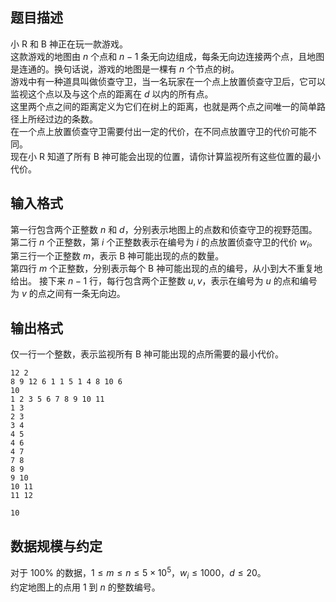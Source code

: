 ## 题目描述

小 R 和 B 神正在玩一款游戏。  
这款游戏的地图由 $n$ 个点和 $n-1$ 条无向边组成，每条无向边连接两个点，且地图是连通的。换句话说，游戏的地图是一棵有 $n$ 个节点的树。  
游戏中有一种道具叫做侦查守卫，当一名玩家在一个点上放置侦查守卫后，它可以监视这个点以及与这个点的距离在 $d$ 以内的所有点。  
这里两个点之间的距离定义为它们在树上的距离，也就是两个点之间唯一的简单路径上所经过边的条数。  
在一个点上放置侦查守卫需要付出一定的代价，在不同点放置守卫的代价可能不同。  
现在小 R 知道了所有 B 神可能会出现的位置，请你计算监视所有这些位置的最小代价。

## 输入格式

第一行包含两个正整数 $n$ 和 $d$，分别表示地图上的点数和侦查守卫的视野范围。  
第二行 $n$ 个正整数，第 $i$ 个正整数表示在编号为 $i$ 的点放置侦查守卫的代价 $w_i$。  
第三行一个正整数 $m$，表示 B 神可能出现的点的数量。  
第四行 $m$ 个正整数，分别表示每个 B 神可能出现的点的编号，从小到大不重复地给出。
接下来 $n-1$ 行，每行包含两个正整数 $u,v$，表示在编号为 $u$ 的点和编号为 $v$ 的点之间有一条无向边。

## 输出格式

仅一行一个整数，表示监视所有 B 神可能出现的点所需要的最小代价。

```input1
12 2
8 9 12 6 1 1 5 1 4 8 10 6
10
1 2 3 5 6 7 8 9 10 11
1 3
2 3
3 4
4 5
4 6
4 7
7 8
8 9
9 10
10 11
11 12
```

```output1
10
```

## 数据规模与约定

对于 $100\%$ 的数据，$1 \leq m \leq n \leq 5 \times 10^5$，$w_i \leq 1000$，$d \leq 20$。  
约定地图上的点用 $1$ 到 $n$ 的整数编号。